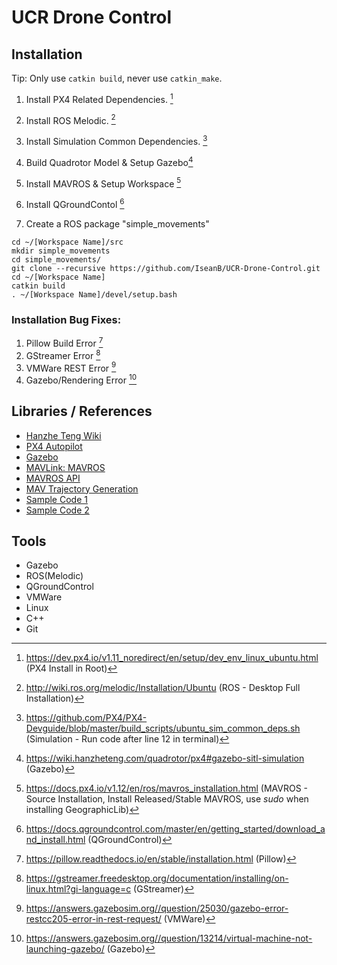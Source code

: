 # UCR Drone Control

## Installation 
  Tip: Only use ```catkin build```, never use ```catkin_make```.
  1. Install PX4 Related Dependencies. [^1]
 
  2. Install ROS Melodic. [^2]

  3. Install Simulation Common Dependencies. [^3]

  4. Build Quadrotor Model & Setup Gazebo[^10]
  
  5. Install MAVROS & Setup Workspace [^4]
  
  6. Install QGroundContol [^5]
  
  7. Create a ROS package "simple_movements"
  ```
  cd ~/[Workspace Name]/src
  mkdir simple_movements
  cd simple_movements/
  git clone --recursive https://github.com/IseanB/UCR-Drone-Control.git
  cd ~/[Workspace Name]
  catkin build
  . ~/[Workspace Name]/devel/setup.bash
  ```
  
### Installation Bug Fixes:
1. Pillow Build Error [^6]
2. GStreamer Error [^7]
3. VMWare REST Error [^8]
4. Gazebo/Rendering Error [^9]
 
 ## Libraries / References
  - [Hanzhe Teng Wiki](https://wiki.hanzheteng.com/)
  - [PX4 Autopilot](https://github.com/PX4/PX4-Autopilot)
  - [Gazebo](https://docs.px4.io/main/en/simulation/ros_interface.html)
  - [MAVLink: MAVROS](https://github.com/mavlink/mavros)
  - [MAVROS API](http://wiki.ros.org/mavros)
  - [MAV Trajectory Generation](https://github.com/ethz-asl/mav_trajectory_generation#bibliography)
  - [Sample Code 1](https://automaticaddison.com/how-to-move-the-turtlesim-robot-to-goal-locations-ros/)
  - [Sample Code 2](https://docs.px4.io/v1.12/en/ros/mavros_offboard.html)
 
 ## Tools
  - Gazebo
  - ROS(Melodic)
  - QGroundControl
  - VMWare
  - Linux
  - C++
  - Git
 

  [^note]:
  [^1]:https://dev.px4.io/v1.11_noredirect/en/setup/dev_env_linux_ubuntu.html (PX4 Install in Root)
  [^2]:http://wiki.ros.org/melodic/Installation/Ubuntu (ROS - Desktop Full Installation)
  [^3]:https://github.com/PX4/PX4-Devguide/blob/master/build_scripts/ubuntu_sim_common_deps.sh (Simulation - Run code after line 12 in terminal)
  [^4]:https://docs.px4.io/v1.12/en/ros/mavros_installation.html (MAVROS - Source Installation, Install Released/Stable MAVROS, use *sudo* when installing GeographicLib)
  [^5]:https://docs.qgroundcontrol.com/master/en/getting_started/download_and_install.html (QGroundControl)
  [^6]:https://pillow.readthedocs.io/en/stable/installation.html (Pillow)
  [^7]:https://gstreamer.freedesktop.org/documentation/installing/on-linux.html?gi-language=c (GStreamer)
  [^8]:https://answers.gazebosim.org//question/25030/gazebo-error-restcc205-error-in-rest-request/ (VMWare) 
  [^9]:https://answers.gazebosim.org//question/13214/virtual-machine-not-launching-gazebo/ (Gazebo)
  [^10]:https://wiki.hanzheteng.com/quadrotor/px4#gazebo-sitl-simulation (Gazebo)

